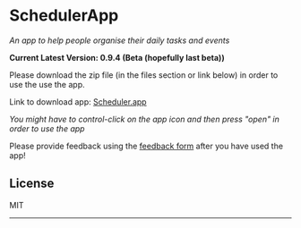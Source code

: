 SchedulerApp
=======

*_An app to help people organise their daily tasks and events_*

**Current Latest Version: 0.9.4 (Beta (hopefully last beta))**

Please download the zip file (in the files section or link below) in order to use the use the app.

Link to download app: [Scheduler.app](https://raw.githubusercontent.com/Jameszjwchang/SchedulerApp/main/Scheduler%200.9.4%20(6).zip)

_You might have to control-click on the app icon and then press "open" in order to use the app_

Please provide feedback using the [feedback form](https://forms.office.com/r/PskU0SX6Um) after you have used the app!

## License

MIT

---
